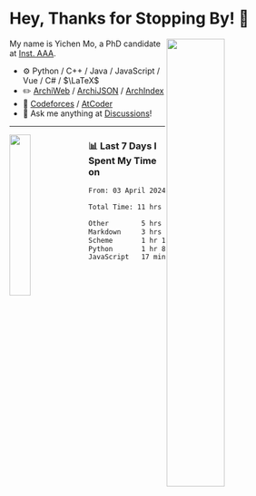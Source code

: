# Hey, Thanks for Stopping By! 🦭

<picture>
    <source media="(prefers-color-scheme: dark)" srcset="https://github-readme-stats.vercel.app/api?username=amomorning&show_icons=true&theme=noctis_minimus&hide=issues">
    <img align="right" width="45%" src="https://github-readme-stats.vercel.app/api?username=amomorning&show_icons=true&theme=graywhite&hide=issues">
</picture>


My name is Yichen Mo, a PhD candidate at [Inst. AAA](https://archialgo.com).

-   :gear: Python / C++ / Java / JavaScript / Vue / C# / $\LaTeX$ 
-   :pencil2: [ArchiWeb](https://web.archialgo.com) / [ArchiJSON](https://www.food4rhino.com/en/app/archijson) / [ArchIndex](https://index.archialgo.com/) 
-   :abacus: [Codeforces](https://codeforces.com/profile/LaPluma) / [AtCoder](https://atcoder.jp/users/amomorning)
-   :thought_balloon: Ask me anything at [Discussions](https://github.com/amomorning/amomorning/discussions/new)!


---

<picture>
    <source media="(prefers-color-scheme: dark)" srcset="https://github-readme-stats.vercel.app/api/top-langs/?username=amomorning&hide=Mathematica&theme=noctis_minimus">
    <img align="left" width="27%" src="https://github-readme-stats.vercel.app/api/top-langs/?username=amomorning&hide=Mathematica&theme=graywhite">
</picture>

  
### 📊 Last 7 Days I Spent My Time on

<!--START_SECTION:waka-->

```txt
From: 03 April 2024 - To: 10 April 2024

Total Time: 11 hrs 16 mins

Other        5 hrs 29 mins   ████████████▒░░░░░░░░░░░░   48.78 %
Markdown     3 hrs 2 mins    ██████▓░░░░░░░░░░░░░░░░░░   27.03 %
Scheme       1 hr 10 mins    ██▓░░░░░░░░░░░░░░░░░░░░░░   10.43 %
Python       1 hr 8 mins     ██▓░░░░░░░░░░░░░░░░░░░░░░   10.11 %
JavaScript   17 mins         ▓░░░░░░░░░░░░░░░░░░░░░░░░   02.61 %
```

<!--END_SECTION:waka-->　　
